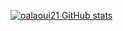 
[![oalaoui21 GitHub stats](https://github-readme-stats.vercel.app/api?username=oalaoui21&show_icons=true&theme=radical)](https://github.com/oalaoui21)
